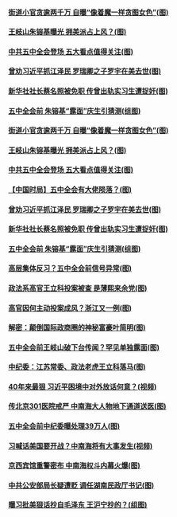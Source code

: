#### [街道小官贪逾两千万 自曝“像着魔一样贪图女色”(图)](../pages/p2/950428.md) 
#### [王岐山朱镕基曝光 拥美派占上风？(图)](../pages/p2/950434.md) 
#### [中共五中全会登场 五大看点值得关注(图)](../pages/p2/950424.md) 
#### [曾劝习近平抓江泽民 罗瑞卿之子罗宇在美去世(图)](../pages/p2/950375.md) 
#### [新华社社长蔡名照被免职 传曾出轨实习生遭捉奸(图)](../pages/p2/950359.md) 
#### [五中全会前 朱镕基“露面”庆生引猜测(组图)](../pages/p2/950342.md) 
#### [街道小官贪逾两千万 自曝“像着魔一样贪图女色”(图)](../pages/p2/950428.md) 
#### [王岐山朱镕基曝光 拥美派占上风？(图)](../pages/p2/950434.md) 
#### [中共五中全会登场 五大看点值得关注(图)](../pages/p2/950424.md) 
#### [【中国时局】五中全会有大佬陨落？(图)](../pages/p2/950349.md) 
#### [曾劝习近平抓江泽民 罗瑞卿之子罗宇在美去世(图)](../pages/p2/950375.md) 
#### [新华社社长蔡名照被免职 传曾出轨实习生遭捉奸(图)](../pages/p2/950359.md) 
#### [五中全会前 朱镕基“露面”庆生引猜测(组图)](../pages/p2/950342.md) 
#### [高层集体反习？五中全会前信号异常(图)](../pages/p2/950295.md) 
#### [政法系高官王立科投案被查 是薄熙来余党(图)](../pages/p2/950334.md) 
#### [高官因何主动投案成风？浙江又一例(图)](../pages/p2/950291.md) 
#### [解密：颠倒国际政商圈的神秘富豪叶简明(图)](../pages/p2/950269.md) 
#### [五中全会前王岐山破下台传闻？罕见单独露面(图)](../pages/p2/950279.md) 
#### [中纪委：江苏常委、政法老虎王立科落马(图)](../pages/p2/950299.md) 
#### [40年来最狠 习近平困境中对外放话何意？(视频)](../pages/p2/950274.md) 
#### [传北京301医院戒严 中南海大人物地下通道送医(图)](../pages/p2/950266.md) 
#### [五中全会前中纪委曝处理39万人(图)](../pages/p2/950250.md) 
#### [习喊话美国要开战？中南海将有大事发生(视频)](../pages/p2/950254.md) 
#### [京西宾馆重警密布 中南海权斗内幕火爆(图)](../pages/p2/950255.md) 
#### [中共公安部局长疑遭贬 调任湖南民政厅书记(图)](../pages/p2/950238.md) 
#### [曝习批美狠话抄自毛泽东 王沪宁抄的？(组图)](../pages/p2/950236.md) 
